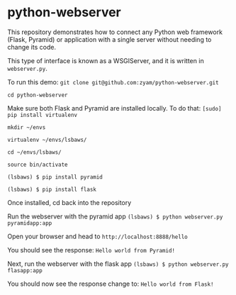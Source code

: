 # python-webserver

This repository demonstrates how to connect any Python web framework (Flask, Pyramid) or application with a single server without needing to change its code.

This type of interface is known as a WSGIServer, and it is written in `webserver.py`.

To run this demo:
`git clone git@github.com:zyam/python-webserver.git`

`cd python-webserver`

Make sure both Flask and Pyramid are installed locally. To do that:
`[sudo] pip install virtualenv`

`mkdir ~/envs`

`virtualenv ~/envs/lsbaws/`

`cd ~/envs/lsbaws/`

`source bin/activate`

`(lsbaws) $ pip install pyramid`

`(lsbaws) $ pip install flask`

Once installed, cd back into the repository

Run the webserver with the pyramid app
`(lsbaws) $ python webserver.py pyramidapp:app`

Open your browser and head to `http://localhost:8888/hello`

You should see the response: `Hello world from Pyramid!`

Next, run the webserver with the flask app
`(lsbaws) $ python webserver.py flasapp:app`

You should now see the response change to: `Hello world from Flask!`
